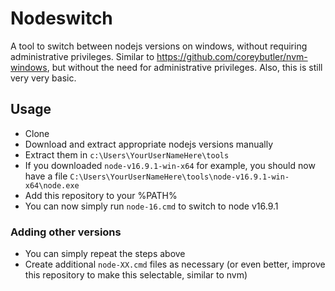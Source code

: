 # Nodeswitch
A tool to switch between nodejs versions on windows, without requiring administrative privileges.
Similar to https://github.com/coreybutler/nvm-windows, but without the need for administrative privileges.
Also, this is still very very basic.

## Usage
* Clone
* Download and extract appropriate nodejs versions manually
* Extract them in `c:\Users\YourUserNameHere\tools`
* If you downloaded `node-v16.9.1-win-x64` for example, you should now have a file `C:\Users\YourUserNameHere\tools\node-v16.9.1-win-x64\node.exe`
* Add this repository to your %PATH%
* You can now simply run `node-16.cmd` to switch to node v16.9.1

### Adding other versions
* You can simply repeat the steps above
* Create additional `node-XX.cmd` files as necessary (or even better, improve this repository to make this selectable, similar to nvm)